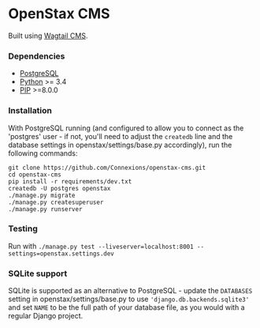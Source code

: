 OpenStax CMS
=======================

Built using [Wagtail CMS](http://wagtail.io).

### Dependencies
* [PostgreSQL](http://www.postgresql.org)
* [Python](https://www.python.org/) >= 3.4
* [PIP](https://github.com/pypa/pip) >=8.0.0

### Installation

With PostgreSQL running (and configured to allow you to connect as the 'postgres' user - if not, you'll need to adjust the `createdb` line and the database settings in openstax/settings/base.py accordingly), run the following commands:

    git clone https://github.com/Connexions/openstax-cms.git
    cd openstax-cms
    pip install -r requirements/dev.txt
    createdb -U postgres openstax
    ./manage.py migrate
    ./manage.py createsuperuser
    ./manage.py runserver

### Testing

Run with ``./manage.py test --liveserver=localhost:8001 --settings=openstax.settings.dev``

### SQLite support

SQLite is supported as an alternative to PostgreSQL - update the `DATABASES` setting
in openstax/settings/base.py to use `'django.db.backends.sqlite3'` and set `NAME` to be the full path of your database file, as you would with a regular Django project.
